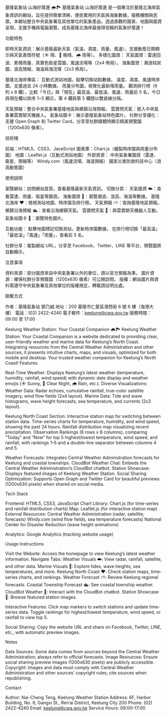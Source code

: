 基隆氣象站 山海好厝邊 🌧️🏞️
基隆氣象站 山海好厝邊 是一個專注於基隆北海岸氣象資訊的網站，旨在提供簡單清晰、便民實用的天氣與海象數據，服務機關與民眾。本網站整合中央氣象署及其他單位的氣象產品，透過直觀的圖表、地圖與圖資呈現，支援手機與電腦瀏覽，成為基隆北海岸最值得信賴的氣象好厝邊！

功能特色

即時天氣資訊：展示基隆最新天氣（氣溫、濕度、雨量、風速），支援動態日期顯示與天氣表情符號（☀️ 晴、🌙 晚晴、🌧️ 雨等）。
多樣化圖資：
天氣圖資：雷達回波、累積雨量、真實色衛星雲圖、風速流場等（2x4 佈局）。
海象圖資：潮浪柱狀圖、浪高預報、海溫與海流等（2x3 佈局）。


基隆北海岸專區：
互動式測站地圖，點擊切換站點數據。
溫度、濕度、風速時序圖，支援過去 24 小時數據。
雨量分布圖，視覺化最新降雨量。
觀測排行榜（6 列 x 8 欄），比較「今日」與「現在」最高溫、最低溫、風速、雨量前 5 名，今日與現在欄以排序 1~5 顯示，第 4 欄與第 5 欄間以雙直線分隔。


天氣預報：整合中央氣象署基隆地區與鄉鎮沿海預報。
雲寶問天氣：嵌入中央氣象署雲寶聊天機器人。
氣象站圖卡：展示基隆氣象站特色圖片。
社群分享優化：支援 Open Graph 和 Twitter Card，分享至社群媒體時顯示精美預覽圖（1200x630 像素）。

技術棧

前端：HTML5、CSS3、JavaScript
圖表庫：Chart.js（繪製時序圖與雨量分布圖）
地圖：Leaflet.js（互動式測站地圖）
外部資源：
中央氣象署圖資（雷達、衛星、預報等）
Windy.com（風速流場、海溫預報）
國家災害防救科技中心（浪高動態圖）


使用說明

瀏覽網站：訪問網站首頁，查看基隆最新天氣資訊。
切換分頁：
天氣圖資 ☁️：查看雷達、雨量、衛星等圖資。
海象圖資 🌊：瀏覽潮浪、浪高、海溫等數據。
基隆北海岸 ❤️：檢視測站地圖、時序圖及排行榜。
天氣預報 ⛅：查詢基隆地區預報。
鄉鎮沿海預報 🛳️：查看沿海鄉鎮天氣。
雲寶問天氣 🤖：與雲寶聊天機器人互動。
氣象站圖卡 🎏：瀏覽特色圖片。


互動功能：
點擊地圖標記切換測站，更新時序圖數據。
在排行榜切換「最高溫」「最低溫」「風速」「雨量」，查看前 5 名。


社群分享：複製網站 URL，分享至 Facebook、Twitter、LINE 等平台，預覽圖將自動顯示。

注意事項

資料來源：部分圖資來自中央氣象署以外的單位，請以官方預報為準。
圖片資源：確保社群分享預覽圖（1200x630 像素）可公開訪問。
版權：網站圖片與資料需遵守中央氣象署及其他單位的版權規定，轉載請註明出處。

聯繫方式

作者：基隆氣象站 鄧乃誠
地址：200 基隆市仁愛區港西街 6 號 6 樓（海港大樓）
電話：(02) 2422-4240
電子郵件：keelung@cwa.gov.tw
服務時間：09:00 至 17:00


Keelung Weather Station: Your Coastal Companion 🌧️🏞️
Keelung Weather Station: Your Coastal Companion is a website dedicated to providing clear, user-friendly weather and marine data for Keelung’s North Coast. Integrating resources from the Central Weather Administration and other sources, it presents intuitive charts, maps, and visuals, optimized for both mobile and desktop. Your trusted weather companion for Keelung’s North Coast!
Features

Real-Time Weather: Displays Keelung’s latest weather (temperature, humidity, rainfall, wind speed) with dynamic date display and weather emojis (☀️ Sunny, 🌙 Clear Night, 🌧️ Rain, etc.).
Diverse Visualizations:
Weather Data: Radar echoes, cumulative rainfall, true-color satellite imagery, wind flow fields (2x4 layout).
Marine Data: Tide and wave histograms, wave height forecasts, sea temperature, and currents (2x3 layout).


Keelung North Coast Section:
Interactive station map for switching between station data.
Time-series charts for temperature, humidity, and wind speed, showing the past 24 hours.
Rainfall distribution map visualizing recent precipitation.
Observation Rankings (6 rows x 8 columns), comparing “Today” and “Now” for top 5 highest/lowest temperature, wind speed, and rainfall, with rankings 1–5 and a double-line separator between columns 4 and 5.


Weather Forecasts: Integrates Central Weather Administration forecasts for Keelung and coastal townships.
CloudBot Weather Chat: Embeds the Central Weather Administration’s CloudBot chatbot.
Station Showcase: Displays featured images of Keelung Weather Station.
Social Sharing Optimization: Supports Open Graph and Twitter Card for beautiful previews (1200x630 pixels) when shared on social media.

Tech Stack

Frontend: HTML5, CSS3, JavaScript
Chart Library: Chart.js (for time-series and rainfall distribution charts)
Map: Leaflet.js (for interactive station map)
External Resources:
Central Weather Administration (radar, satellite, forecasts)
Windy.com (wind flow fields, sea temperature forecasts)
National Center for Disaster Reduction (wave height animations)


Analytics: Google Analytics (tracking website usage)

Usage Instructions

Visit the Website: Access the homepage to view Keelung’s latest weather information.
Navigate Tabs:
Weather Visuals ☁️: View radar, rainfall, satellite, and other data.
Marine Visuals 🌊: Explore tides, wave heights, sea temperatures, and more.
Keelung North Coast ❤️: Check station maps, time-series charts, and rankings.
Weather Forecast ⛅: Review Keelung regional forecasts.
Coastal Township Forecast 🛳️: See coastal township weather.
CloudBot Weather 🤖: Interact with the CloudBot chatbot.
Station Showcase 🎏: Browse featured station images.


Interactive Features:
Click map markers to switch stations and update time-series data.
Toggle rankings for highest/lowest temperature, wind speed, or rainfall to view top 5.


Social Sharing: Copy the website URL and share on Facebook, Twitter, LINE, etc., with automatic preview images.

Notes

Data Sources: Some data comes from sources beyond the Central Weather Administration; always refer to official forecasts.
Image Resources: Ensure social sharing preview images (1200x630 pixels) are publicly accessible.
Copyright: Images and data must comply with Central Weather Administration and other sources’ copyright rules; cite sources when republishing.

Contact

Author: Nai-Cheng Teng, Keelung Weather Station
Address: 6F, Harbor Building, No. 6, Gangxi St., Ren’ai District, Keelung City 200
Phone: (02) 2422-4240
Email: keelung@cwa.gov.tw
Service Hours: 09:00–17:00
